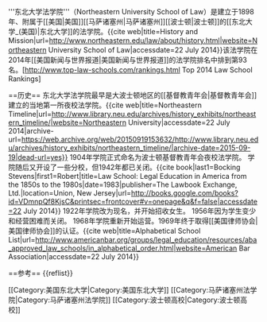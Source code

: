 '''东北大学法学院'''（Northeastern University School of Law）是建立于1898年、附属于[[美国|美国]][[马萨诸塞州|马萨诸塞州]][[波士顿|波士顿]]的[[东北大学_(美国)|东北大学]]的法学院。<ref name=History>{{cite web|title=History and Mission|url=http://www.northeastern.edu/law/about/history.html|website=Northeastern University School of Law|accessdate=22 July 2014}}</ref>该法学院在2014年[[美国新闻与世界报道|美国新闻与世界报道]]的法学院排名中排到第93名。<ref>[http://www.top-law-schools.com/rankings.html Top 2014 Law School Rankings]</ref>

==历史==
东北大学法学院最早是大波士顿地区的[[基督教青年会|基督教青年会]]建立的当地第一所夜校法学院。<ref name=Timeline>{{cite web|title=Northeastern Timeline|url=http://www.library.neu.edu/archives/history_exhibits/northeastern_timeline/|website=Northeastern University|accessdate=22 July 2014|archive-url=https://web.archive.org/web/20150919153632/http://www.library.neu.edu/archives/history_exhibits/northeastern_timeline/|archive-date=2015-09-19|dead-url=yes}}</ref> 
1904年学院正式命名为波士顿基督教青年会夜校法学院。<ref name="Timeline" />
学院随后又开设了一些分校，但1942年都已关闭。<ref name="LS History">{{cite book|last1=Bocking Stevens|first1=Robert|title=Law School: Legal Education in America from the 1850s to the 1980s|date=1983|publisher=The Lawbook Exchange, Ltd.|location=Union, New Jersey|url=http://books.google.com/books?id=VDmnpQf8KjsC&printsec=frontcover#v=onepage&q&f=false|accessdate=22 July 2014}}</ref> 
1922年学院改为现名，并开始招收女生。<ref name="Timeline" />
1956年因为学生变少和经营困难而关闭。<ref name="History" />
1968年学院重新开始运营。<ref name="History" />1969年终于取得[[美国律师协会|美国律师协会]]的认证。<ref name="ABA List">{{cite web|title=Alphabetical School List|url=http://www.americanbar.org/groups/legal_education/resources/aba_approved_law_schools/in_alphabetical_order.html|website=American Bar Association|accessdate=22 July 2014}}</ref>

==参考==
{{reflist}}

[[Category:美国东北大学|Category:美国东北大学]]
[[Category:马萨诸塞州法学院|Category:马萨诸塞州法学院]]
[[Category:波士顿高校|Category:波士顿高校]]